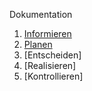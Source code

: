 












Dokumentation

1. [Informieren](Inform.md)
2. [Planen](Planen.md)
3. [Entscheiden]
4. [Realisieren]
5. [Kontrollieren]

